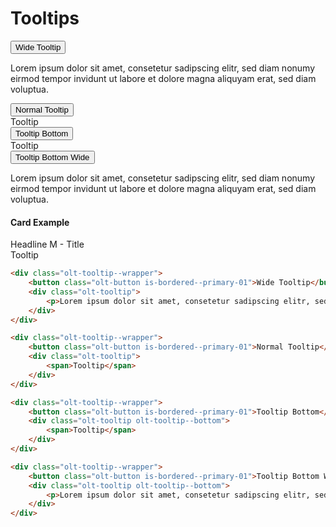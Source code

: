 # Tooltips

<div class="olt-tooltip--wrapper">
    <button class="olt-button is-bordered--primary-01">Wide Tooltip</button>
    <div class="olt-tooltip">
        <p>Lorem ipsum dolor sit amet, consetetur sadipscing elitr, sed diam nonumy eirmod tempor invidunt ut labore et dolore magna aliquyam erat, sed diam voluptua.</p>
    </div>
</div>

<div class="olt-tooltip--wrapper">
    <button class="olt-button is-bordered--primary-01">Normal Tooltip</button>
    <div class="olt-tooltip">
        <span>Tooltip</span>
    </div>
</div>

<div class="olt-spacing--s-top"></div>

<div class="olt-tooltip--wrapper">
    <button class="olt-button is-bordered--primary-01">Tooltip Bottom</button>
    <div class="olt-tooltip olt-tooltip--bottom">
        <span>Tooltip</span>
    </div>
</div>

<div class="olt-tooltip--wrapper">
    <button class="olt-button is-bordered--primary-01">Tooltip Bottom Wide</button>
    <div class="olt-tooltip olt-tooltip--bottom">
        <p>Lorem ipsum dolor sit amet, consetetur sadipscing elitr, sed diam nonumy eirmod tempor invidunt ut labore et dolore magna aliquyam erat, sed diam voluptua.</p>
    </div>
</div>

#### Card Example

<div class="olt-spacing--s-top"></div>

<div class="olt-tooltip--wrapper">
    <div class="olt-card olt-card--small">
        <div class="olt-card--header">
            <span class="olt-card--headline">
                Headline M - Title
            </span>
        </div>
        <div class="olt-card--actions">
            <span class="arrow-icon"></span>
        </div>
    </div>
    <div class="olt-tooltip">
        <span>Tooltip</span>
    </div>
</div>

````html
<div class="olt-tooltip--wrapper">
    <button class="olt-button is-bordered--primary-01">Wide Tooltip</button>
    <div class="olt-tooltip">
        <p>Lorem ipsum dolor sit amet, consetetur sadipscing elitr, sed diam nonumy eirmod tempor invidunt ut labore et dolore magna aliquyam erat, sed diam voluptua.</p>
    </div>
</div>

<div class="olt-tooltip--wrapper">
    <button class="olt-button is-bordered--primary-01">Normal Tooltip</button>
    <div class="olt-tooltip">
        <span>Tooltip</span>
    </div>
</div>

<div class="olt-tooltip--wrapper">
    <button class="olt-button is-bordered--primary-01">Tooltip Bottom</button>
    <div class="olt-tooltip olt-tooltip--bottom">
        <span>Tooltip</span>
    </div>
</div>

<div class="olt-tooltip--wrapper">
    <button class="olt-button is-bordered--primary-01">Tooltip Bottom Wide</button>
    <div class="olt-tooltip olt-tooltip--bottom">
        <p>Lorem ipsum dolor sit amet, consetetur sadipscing elitr, sed diam nonumy eirmod tempor invidunt ut labore et dolore magna aliquyam erat, sed diam voluptua.</p>
    </div>
</div>
````

